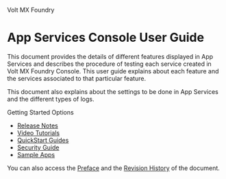                      

Volt MX  Foundry

App Services Console User Guide
===============================

This document provides the details of different features displayed in App Services and describes the procedure of testing each service created in Volt MX Foundry Console. This user guide explains about each feature and the services associated to that particular feature.

This document also explains about the settings to be done in App Services and the different types of logs.

Getting Started Options

*   [Release Notes](../../../Foundry/voltmx_foundry_release_notes/Content/VoltMX_Foundry_Release_Notes.md)
*   [Video Tutorials](../../../docs/tutorials/appFactory.md)
*   [QuickStart Guides](../../../docs/tutorials/voltmxFoundryOverview.md)
*   [Security Guide](../../../Foundry/vmfintegrationservice_troubleshooting_guide/Content/Integration_Services_Troubleshooting_Guide.md)
*   [Sample Apps](https://github.com/HCL-TECH-SOFTWARE/volt-mx-samples)

<!-- *   [Release Notes](../../../Foundry/voltmx_foundry_release_notes/Content/VoltMX_Foundry_Release_Notes.md)
*   [Video Tutorials](../../../docs/tutorials/appFactory.md)
*   [QuickStart Guides](../../../Foundry/voltmx_foundry_quickstart_guide/Content/voltmx_foundry_quickstart_guide.md)
*   [Security Guide](../../../Foundry/vmfintegrationservice_troubleshooting_guide/Content/Integration_Services_Troubleshooting_Guide.md)
*   [Sample Apps](https://github.com/HCL-TECH-SOFTWARE/volt-mx-samples) -->

You can also access the [Preface](Overview.md) and the [Revision History](Revision_History.md) of the document.
